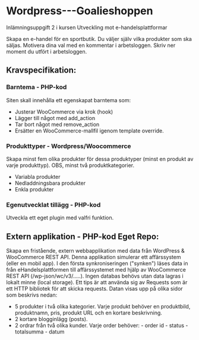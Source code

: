 # Wordpress---Goalieshoppen
Inlämningsuppgift 2  i  kursen Utveckling mot e-handelsplattformar

Skapa en e-handel för en sportbutik. Du väljer själv vilka produkter som ska  säljas. Motivera dina val med en kommentar i arbetsloggen. Skriv ner moment du utfört i arbetsloggen.

## Kravspecifikation:

### Barntema - PHP-kod
Siten skall innehålla ett egenskapat barntema som:  
* Justerar WooCommerce via krok (hook) 
* Lägger till något med add_action
* Tar bort något med remove_action  
* Ersätter en WooCommerce-mallfil igenom template override.
 
### Produkttyper - Wordpress/Woocommerce
Skapa minst fem olika produkter för dessa produktyper (minst en produkt av varje produkttyp). OBS, minst två produktkategorier.
* Variabla produkter  
* Nedladdningsbara produkter  
* Enkla produkter
 
### Egenutvecklat tillägg - PHP-kod
Utveckla ett eget plugin med valfri funktion.
 
## Extern applikation - PHP-kod         Eget Repo:  
Skapa en fristående, extern webbapplikation med data från WordPress & WooCommerce REST API.
Denna applikation simulerar ett affärssystem (eller en mobil app).
I den första synkroniseringen ("synken") läses data in från eHandelsplattformen till affärssystemet med hjälp av WooCommerce REST API (/wp-json/wc/v3/.....). Ingen databas behövs utan data lagras i lokalt minne (local storage). Ett tips är att använda sig av Requests som är ett HTTP bibliotek för att skicka requests.
Datan visas upp på olika sidor som beskrivs nedan:
 
* 5 produkter i två olika kategorier. 
Varje produkt behöver en produktbild, produktnamn, pris, produkt URL och en kortare beskrivning.
* 2 kortare blogginlägg (posts).
* 2 ordrar från två olika kunder. Varje order behöver:
        - order id
        - status
        - totalsumma
        - datum
